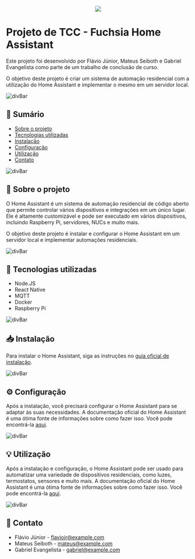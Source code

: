 <p align="center">
  <img src="https://user-images.githubusercontent.com/117425361/229288794-95e00b61-5ec1-49d2-a0a9-e39a3f8a17d5.png"/>
</p>

# Projeto de TCC - Fuchsia Home Assistant

Este projeto foi desenvolvido por Flávio Júnior, Mateus Seiboth e Gabriel Evangelista como parte de um trabalho de conclusão de curso.

O objetivo deste projeto é criar um sistema de automação residencial com a utilização do Home Assistant e implementar o mesmo em um servidor local.

![divBar](https://user-images.githubusercontent.com/117425361/229288307-a1de7b33-f4ff-4bac-8090-089e22d6f452.png)

## 📖 Sumário

- [Sobre o projeto](#-sobre-o-projeto)
- [Tecnologias utilizadas](#-tecnologias-utilizadas)
- [Instalação](#-instalação)
- [Configuração](#-configuração)
- [Utilização](#-utilização)
- [Contato](#-contato)

![divBar](https://user-images.githubusercontent.com/117425361/229288307-a1de7b33-f4ff-4bac-8090-089e22d6f452.png)

## 🏡 Sobre o projeto

O Home Assistant é um sistema de automação residencial de código aberto que permite controlar vários dispositivos e integrações em um único lugar. Ele é altamente customizável e pode ser executado em vários dispositivos, incluindo Raspberry Pi, servidores, NUCs e muito mais.

O objetivo deste projeto é instalar e configurar o Home Assistant em um servidor local e implementar automações residenciais.

![divBar](https://user-images.githubusercontent.com/117425361/229288307-a1de7b33-f4ff-4bac-8090-089e22d6f452.png)

## 🧰 Tecnologias utilizadas

- Node.JS
- React Native
- MQTT
- Docker
- Raspberry Pi

![divBar](https://user-images.githubusercontent.com/117425361/229288307-a1de7b33-f4ff-4bac-8090-089e22d6f452.png)

## 📥 Instalação

Para instalar o Home Assistant, siga as instruções no [guia oficial de instalação](https://www.home-assistant.io/installation/). 

![divBar](https://user-images.githubusercontent.com/117425361/229288307-a1de7b33-f4ff-4bac-8090-089e22d6f452.png)

## ⚙️ Configuração

Após a instalação, você precisará configurar o Home Assistant para se adaptar às suas necessidades. A documentação oficial do Home Assistant é uma ótima fonte de informações sobre como fazer isso. Você pode encontrá-la [aqui](https://www.home-assistant.io/docs/configuration/).

![divBar](https://user-images.githubusercontent.com/117425361/229288307-a1de7b33-f4ff-4bac-8090-089e22d6f452.png)

## 💡 Utilização

Após a instalação e configuração, o Home Assistant pode ser usado para automatizar uma variedade de dispositivos residenciais, como luzes, termostatos, sensores e muito mais. A documentação oficial do Home Assistant é uma ótima fonte de informações sobre como fazer isso. Você pode encontrá-la [aqui](https://www.home-assistant.io/docs/).

![divBar](https://user-images.githubusercontent.com/117425361/229288307-a1de7b33-f4ff-4bac-8090-089e22d6f452.png)

## 💬 Contato

- Flávio Júnior - [flaviojr@example.com](mailto:flaviojr@example.com)
- Mateus Seiboth - [mateus@example.com](mailto:mateus@example.com)
- Gabriel Evangelista - [gabriel@example.com](mailto:gabriel@example.com)

